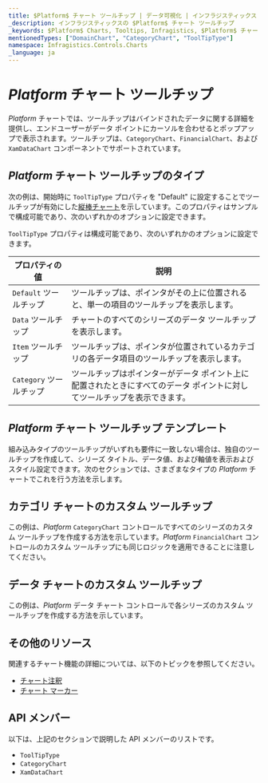 ```yaml
---
title: $Platform$ チャート ツールチップ | データ可視化 | インフラジスティックス
_description: インフラジスティックスの $Platform$ チャート ツールチップ
_keywords: $Platform$ Charts, Tooltips, Infragistics, $Platform$ チャート, ツールチップ, インフラジスティックス
mentionedTypes: ["DomainChart", "CategoryChart", "ToolTipType"]
namespace: Infragistics.Controls.Charts
_language: ja
---
```


# $Platform$ チャート ツールチップ

$Platform$ チャートでは、ツールチップはバインドされたデータに関する詳細を提供し、エンドユーザーがデータ ポイントにカーソルを合わせるとポップアップで表示されます。ツールチップは、`CategoryChart`、`FinancialChart`、および `XamDataChart` コンポーネントでサポートされています。

## $Platform$ チャート ツールチップのタイプ

次の例は、開始時に `ToolTipType` プロパティを "Default" に設定することでツールチップが有効にした[縦棒チャート](../types/column-chart.md)を示しています。このプロパティはサンプルで構成可能であり、次のいずれかのオプションに設定できます。

<code-view style="height: 500px"
           data-demos-base-url="{environment:dvDemosBaseUrl}"
           iframe-src="{environment:dvDemosBaseUrl}/charts/category-chart-column-chart-with-tooltips"
           alt="$Platform$ ツールチップ タイプの例"
           github-src="charts/category-chart/column-chart-with-tooltips">
</code-view>

<div class="divider--half"></div>

`ToolTipType` プロパティは構成可能であり、次のいずれかのオプションに設定できます。

プロパティの値     | 説明
-------------------|----------------
`Default` ツールチップ | ツールチップは、ポインタがその上に位置されると、単一の項目のツールチップを表示します。
`Data` ツールチップ | チャートのすべてのシリーズのデータ ツールチップを表示します。
`Item` ツールチップ | ツールチップは、ポインタが位置されているカテゴリの各データ項目のツールチップを表示します。
`Category` ツールチップ | ツールチップはポインターがデータ ポイント上に配置されたときにすべてのデータ ポイントに対してツールチップを表示できます。

<div class="divider--half"></div>

## $Platform$ チャート ツールチップ テンプレート

組み込みタイプのツールチップがいずれも要件に一致しない場合は、独自のツールチップを作成して、シリーズ タイトル、データ値、および軸値を表示およびスタイル設定できます。次のセクションでは、さまざまなタイプの $Platform$ チャートでこれを行う方法を示します。

## カテゴリ チャートのカスタム ツールチップ

この例は、$Platform$ `CategoryChart` コントロールですべてのシリーズのカスタム ツールチップを作成する方法を示しています。$Platform$ `FinancialChart` コントロールのカスタム ツールチップにも同じロジックを適用できることに注意してください。

<code-view style="height: 500px"
           data-demos-base-url="{environment:dvDemosBaseUrl}"
           iframe-src="{environment:dvDemosBaseUrl}/charts/category-chart-tooltip-template"
           alt="$Platform$ ツールチップ テンプレート"
           github-src="charts/category-chart/tooltip-template">
</code-view>

<div class="divider--half"></div>


## データ チャートのカスタム ツールチップ

この例は、$Platform$ データ チャート コントロールで各シリーズのカスタム ツールチップを作成する方法を示しています。

<code-view style="height: 500px"
           data-demos-base-url="{environment:dvDemosBaseUrl}"
           iframe-src="{environment:dvDemosBaseUrl}/charts/data-chart-tooltip-template"
           alt="$Platform$ ツールチップ テンプレート"
           github-src="charts/data-chart/tooltip-template">
</code-view>

<div class="divider--half"></div>

## その他のリソース

関連するチャート機能の詳細については、以下のトピックを参照してください。

- [チャート注釈](chart-annotations.md)
- [チャート マーカー](chart-markers.md)

## API メンバー

以下は、上記のセクションで説明した API メンバーのリストです。

- `ToolTipType`
- `CategoryChart`
- `XamDataChart`
